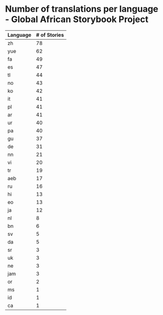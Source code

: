 # Number of translations per language - Global African Storybook Project

Language | # of Stories
-------- | ------------
zh | 78
yue | 62
fa | 49
es | 47
tl | 44
no | 43
ko | 42
it | 41
pl | 41
ar | 41
ur | 40
pa | 40
gu | 37
de | 31
nn | 21
vi | 20
tr | 19
aeb | 17
ru | 16
hi | 13
eo | 13
ja | 12
nl | 8
bn | 6
sv | 5
da | 5
sr | 3
uk | 3
ne | 3
jam | 3
or | 2
ms | 1
id | 1
ca | 1
